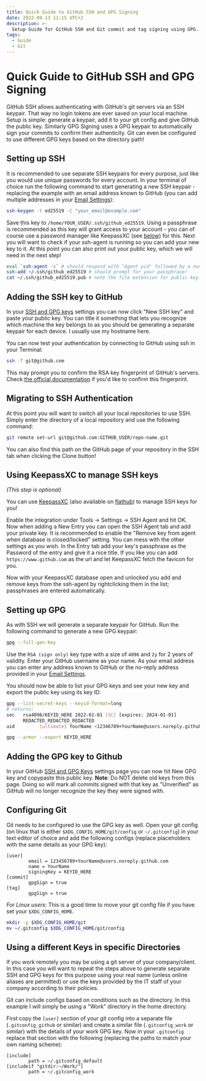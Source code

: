 ```yaml
---
title: Quick Guide to GitHub SSH and GPG Signing
date: 2022-09-13 11:15 UTC+2
description: >-
  Setup Guide for GitHub SSH and Git commit and tag signing using GPG.
tags:
  - Guide
  - Git
---
```


# Quick Guide to GitHub SSH and GPG Signing

GitHub SSH allows authenticating with GitHub's git servers via an SSH keypair. That way no login tokens are ever saved on your local machine. Setup is simple: generate a keypair, add it to your git config and give GitHub the public key. Similarly GPG Signing uses a GPG keypair to automatically sign your commits to confirm their authenticity. Git can even be configured to use different GPG keys based on the directory path!

## Setting up SSH

It is recommended to use separate SSH keypairs for every purpose, just like you would use unique passwords for every account. In your terminal of choice run the following command to start generating a new SSH keypair - replacing the example with an email address known to GitHub (you can add multiple addresses in your [Email Settings](https://github.com/settings/emails)):

```bash
ssh-keygen -t ed25519 -C "your_email@example.com"
```

Save this key to `/home/YOUR_USER/.ssh/github_ed25519`. Using a passphrase is recommended as this key will grant access to your account - you can of course use a password manager like KeepassXC (see [below](#using-keepassxc-to-manage-ssh-keys)) for this. Next you will want to check if your ssh-agent is running so you can add your new key to it. At this point you can also print out your public key, which we will need in the next step!

```bash
eval `ssh-agent -s` # should respond with "Agent pid" followed by a number
ssh-add ~/.ssh/github_ed25519 # should prompt for your passphrase!
cat ~/.ssh/github_ed25519.pub # note the file extension for public key. NEVER share the private key!
```

## Adding the SSH key to GitHub

In your [SSH and GPG keys](https://github.com/settings/keys) settings you can now click "New SSH key" and paste your public key. You can title it something that lets you recognize which machine the key belongs to as you should be generating a separate keypair for each device. I usually use my hostname here.

You can now test your authentication by connecting to GitHub using ssh in your Terminal:

```bash
ssh -T git@github.com
```

This may prompt you to confirm the RSA key fingerprint of GitHub's servers. Check [the official documentation](https://docs.github.com/en/authentication/keeping-your-account-and-data-secure/githubs-ssh-key-fingerprints) if you'd like to confirm this fingerprint.

## Migrating to SSH Authentication

At this point you will want to switch all your local repositories to use SSH. Simply enter the directory of a local repository and use the following command:

```bash
git remote set-url git@github.com:GITHUB_USER/repo-name.git
```

You can also find this path on the GitHub page of your repository in the SSH tab when clicking the Clone button!

## Using KeepassXC to manage SSH keys

_(This step is optional)_

You can use [KeepassXC](https://keepassxc.org/) (also available on [flathub](https://flathub.org/apps/details/org.keepassxc.KeePassXC)) to manage SSH keys for you!

Enable the integration under Tools -> Settings -> SSH Agent and hit OK. Now when adding a New Entry you can open the SSH Agent tab and add your private key. It is recommended to enable the "Remove key from agent when database is closed/locked" setting. You can mess with the other settings as you wish. In the Entry tab add your key's passphrase as the Password of the entry and give it a nice title. If you like you can add `https://www.github.com` as the url and let KeepassXC fetch the favicon for you.

Now with your KeepassXC database open and unlocked you add and remove keys from the ssh-agent by rightclicking them in the list; passphrases are entered automatically.

## Setting up GPG

As with SSH we will generate a separate keypair for GitHub. Run the following command to generate a new GPG keypair:

```bash
gpg --full-gen-key
```

Use the `RSA (sign only)` key type with a size of `4096` and `2y` for 2 years of validity. Enter your GitHub username as your name. As your email address you can enter any address known to GitHub or the no-reply address provided in your [Email Settings](https://github.com/settings/emails).

You should now be able to list your GPG keys and see your new key and export the public key using its key ID:

```bash
gpg --list-secret-keys --keyid-format=long
# returns:
sec   rsa4096/KEYID_HERE 2022-01-01 [SC] [expires: 2024-01-01]
      REDACTED_REDACTED_REDACTED
uid         [ultimate] YourName <12346789+YourName@users.noreply.github.com>

gpg --armor --export KEYID_HERE
```

## Adding the GPG key to Github

In your GitHub [SSH and GPG Keys](https://github.com/settings/keys) settings page you can now hit New GPG key and copypaste this public key. **Note**: Do NOT delete old keys from this page. Doing so will mark all commits signed with that key as "Unverified" as GitHub will no longer recognize the key they were signed with.

## Configuring Git

Git needs to be configured to use the GPG key as well. Open your git config (on linux that is either `$XDG_CONFIG_HOME/git/config` or `~/.gitconfig`) in your text editor of choice and add the following configs (replace placeholders with the same details as your GPG key):

```git
[user]
        email = 123456789+YourName@users.noreply.github.com
        name = YourName
        signingKey = KEYID_HERE
[commit]
        gpgSign = true
[tag]
        gpgSign = true
```

_For Linux users_: This is a good time to move your git config file if you have set your `$XDG_CONFIG_HOME`.

```bash
mkdir -p $XDG_CONFIG_HOME/git
mv ~/.gitconfig $XDG_CONFIG_HOME/git/config
```

## Using a different Keys in specific Directories

If you work remotely you may be using a git server of your company/client. In this case you will want to repeat the steps above to generate separate SSH and GPG keys for this purpose using your real name (unless online aliases are permitted) or use the keys provided by the IT staff of your company according to their policies.

Git can include configs based on conditions such as the directory. In this example I will simply be using a "Work" directory in the home directory.

First copy the `[user]` section of your git config into a separate file (`.gitconfig_github` or similar) and create a similar file (`.gitconfig_work` or similar) with the details of your work GPG key. Now in your `.gitconfig` replace that section with the following (replacing the paths to match your own naming scheme):

```git
[include]
        path = ~/.gitconfig_default
[includeif "gitdir:~/Work/"]
        path = ~/.gitconfig_work
```
